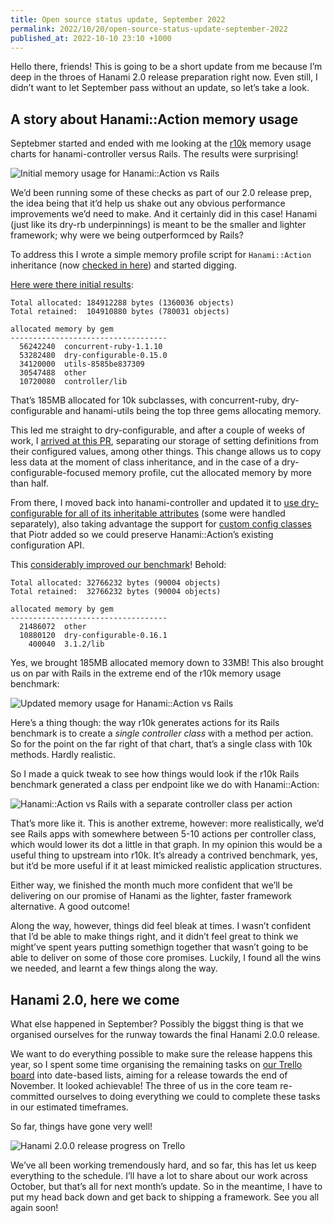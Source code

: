 ```yaml
---
title: Open source status update, September 2022
permalink: 2022/10/20/open-source-status-update-september-2022
published_at: 2022-10-10 23:10 +1000
---
```


Hello there, friends! This is going to be a short update from me because I’m deep in the throes of Hanami 2.0 release preparation right now. Even still, I didn’t want to let September pass without an update, so let’s take a look.

## A story about Hanami::Action memory usage

Septebmer started and ended with me looking at the [r10k](https://github.com/jeremyevans/r10k) memory usage charts for hanami-controller versus Rails. The results were surprising!

![Initial memory usage for Hanami::Action vs Rails](https://user-images.githubusercontent.com/3134/196793920-789d0bc4-1bc6-4163-b031-bb7f7afa4434.png)

We’d been running some of these checks as part of our 2.0 release prep, the idea being that it’d help us shake out any obvious performance improvements we’d need to make. And it certainly did in this case! Hanami (just like its dry-rb underpinnings) is meant to be the smaller and lighter framework; why were we being outperformced by Rails?

To address this I wrote a simple memory profile script for `Hanami::Action` inheritance (now [checked in here](https://github.com/hanami/controller/blob/e47fe2484e3d07811e5e817abff17c9a0b027595/benchmarks/memory_profile_action.rb)) and started digging.

[Here were there initial results](https://gist.github.com/timriley/6c512c100c179070c673afc578618386):

```
Total allocated: 184912288 bytes (1360036 objects)
Total retained:  104910880 bytes (780031 objects)

allocated memory by gem
-----------------------------------
  56242240  concurrent-ruby-1.1.10
  53282480  dry-configurable-0.15.0
  34120000  utils-8585be837309
  30547488  other
  10720080  controller/lib
```

That’s 185MB allocated for 10k subclasses, with concurrent-ruby, dry-configurable and hanami-utils being the top three gems allocating memory.

This led me straight to dry-configurable, and after a couple of weeks of work, I [arrived at this PR](https://github.com/dry-rb/dry-configurable/pull/138), separating our storage of setting definitions from their configured values, among other things. This change allows us to copy less data at the moment of class inheritance, and in the case of a dry-configurable-focused memory profile, cut the allocated memory by more than half.

From there, I moved back into hanami-controller and updated it to [use dry-configurable for all of its inheritable attributes](https://github.com/hanami/controller/pull/392) (some were handled separately), also taking advantage the support for [custom config classes](https://github.com/dry-rb/dry-configurable/pull/136) that Piotr added so we could preserve Hanami::Action’s existing configuration API.

This [considerably improved our benchmark](https://gist.github.com/timriley/417595e404e58efb92a5290a4942ef1a)! Behold:

```
Total allocated: 32766232 bytes (90004 objects)
Total retained:  32766232 bytes (90004 objects)

allocated memory by gem
-----------------------------------
  21486072  other
  10880120  dry-configurable-0.16.1
    400040  3.1.2/lib
```

Yes, we brought 185MB allocated memory down to 33MB! This also brought us on par with Rails in the extreme end of the r10k memory usage benchmark:

![Updated memory usage for Hanami::Action vs Rails](https://user-images.githubusercontent.com/3134/196795166-d60b6db8-a75a-44ed-a201-44cd7a054f27.png)

Here’s a thing though: the way r10k generates actions for its Rails benchmark is to create a _single controller class_ with a method per action. So for the point on the far right of that chart, that’s a single class with 10k methods. Hardly realistic.

So I made a quick tweak to see how things would look if the r10k Rails benchmark generated a class per endpoint like we do with Hanami::Action:

![Hanami::Action vs Rails with a separate controller class per action](https://user-images.githubusercontent.com/3134/196795365-4e7111b6-62a6-4dff-adc2-29201375f3d9.png)

That’s more like it. This is another extreme, however: more realistically, we’d see Rails apps with somewhere between 5-10 actions per controller class, which would lower its dot a little in that graph. In my opinion this would be a useful thing to upstream into r10k. It’s already a contrived benchmark, yes, but it’d be more useful if it at least mimicked realistic application structures.

Either way, we finished the month much more confident that we’ll be delivering on our promise of Hanami as the lighter, faster framework alternative. A good outcome!

Along the way, however, things did feel bleak at times. I wasn’t confident that I’d be able to make things right, and it didn’t feel great to think we might’ve spent years putting somethign together that wasn’t going to be able to deliver on some of those core promises. Luckily, I found all the wins we needed, and learnt a few things along the way.

## Hanami 2.0, here we come

What else happened in September? Possibly the biggst thing is that we organised ourselves for the runway towards the final Hanami 2.0.0 release.

We want to do everything possible to make sure the release happens this year, so I spent some time organising the remaining tasks on [our Trello board](https://trello.com/b/lFifnBti/hanami-20) into date-based lists, aiming for a release towards the end of November. It looked achievable! The three of us in the core team re-committed ourselves to doing everything we could to complete these tasks in our estimated timeframes.

So far, things have gone very well!

![Hanami 2.0.0 release progress on Trello](https://user-images.githubusercontent.com/3134/196941690-6a871cbe-3b57-470e-8b32-6887ccab2e22.png)

We’ve all been working tremendously hard, and so far, this has let us keep everything to the schedule. I’ll have a lot to share about our work across October, but that’s all for next month’s update. So in the meantime, I have to put my head back down and get back to shipping a framework. See you all again soon!
